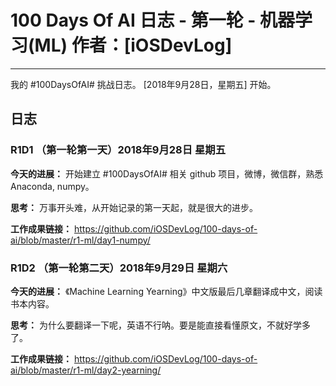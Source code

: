 # 100 Days Of AI 日志 - 第一轮 - 机器学习(ML) 作者：[iOSDevLog]
---

我的 #100DaysOfAI# 挑战日志。 [2018年9月28日，星期五] 开始。

## 日志

### R1D1 （第一轮第一天）2018年9月28日 星期五

**今天的进展：** 开始建立 #100DaysOfAI# 相关 github 项目，微博，微信群，熟悉 Anaconda, numpy。

**思考：** 万事开头难，从开始记录的第一天起，就是很大的进步。

**工作成果链接：** <https://github.com/iOSDevLog/100-days-of-ai/blob/master/r1-ml/day1-numpy/>

### R1D2 （第一轮第二天）2018年9月29日 星期六

**今天的进展：** 《Machine Learning Yearning》中文版最后几章翻译成中文，阅读书本内容。

**思考：** 为什么要翻译一下呢，英语不行呐。要是能直接看懂原文，不就好学多了。

**工作成果链接：** <https://github.com/iOSDevLog/100-days-of-ai/blob/master/r1-ml/day2-yearning/>
